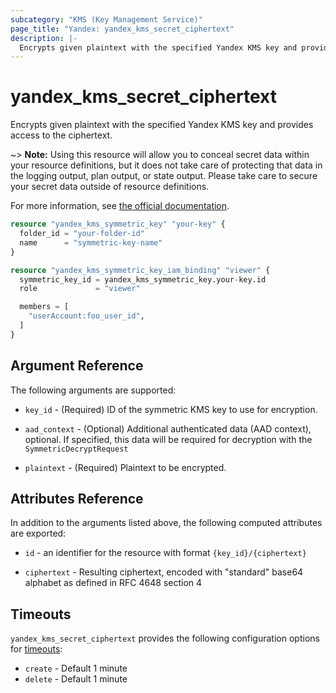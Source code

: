 ```yaml
---
subcategory: "KMS (Key Management Service)"
page_title: "Yandex: yandex_kms_secret_ciphertext"
description: |-
  Encrypts given plaintext with the specified Yandex KMS key and provides access to the ciphertext.
---
```



# yandex_kms_secret_ciphertext




Encrypts given plaintext with the specified Yandex KMS key and provides access to the ciphertext.

~> **Note:** Using this resource will allow you to conceal secret data within your resource definitions, but it does not take care of protecting that data in the logging output, plan output, or state output. Please take care to secure your secret data outside of resource definitions.

For more information, see [the official documentation](https://cloud.yandex.com/docs/kms/concepts/).

```terraform
resource "yandex_kms_symmetric_key" "your-key" {
  folder_id = "your-folder-id"
  name      = "symmetric-key-name"
}

resource "yandex_kms_symmetric_key_iam_binding" "viewer" {
  symmetric_key_id = yandex_kms_symmetric_key.your-key.id
  role             = "viewer"

  members = [
    "userAccount:foo_user_id",
  ]
}
```

## Argument Reference

The following arguments are supported:

* `key_id` - (Required) ID of the symmetric KMS key to use for encryption.

* `aad_context` - (Optional) Additional authenticated data (AAD context), optional. If specified, this data will be required for decryption with the `SymmetricDecryptRequest`

* `plaintext` - (Required) Plaintext to be encrypted.

## Attributes Reference

In addition to the arguments listed above, the following computed attributes are exported:

* `id` - an identifier for the resource with format `{key_id}/{ciphertext}`

* `ciphertext` - Resulting ciphertext, encoded with "standard" base64 alphabet as defined in RFC 4648 section 4

## Timeouts

`yandex_kms_secret_ciphertext` provides the following configuration options for [timeouts](/docs/configuration/resources.html#timeouts):

- `create` - Default 1 minute
- `delete` - Default 1 minute
